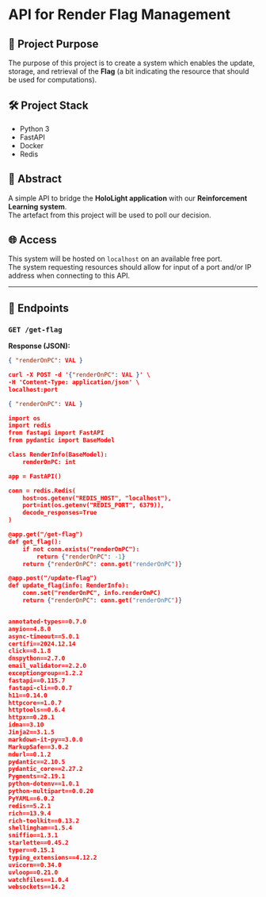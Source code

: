 # API for Render Flag Management

## 📌 Project Purpose
The purpose of this project is to create a system which enables the update, storage, and retrieval of the **Flag** (a bit indicating the resource that should be used for computations).

## 🛠️ Project Stack
- Python 3  
- FastAPI  
- Docker  
- Redis  

## 📖 Abstract
A simple API to bridge the **HoloLight application** with our **Reinforcement Learning system**.  
The artefact from this project will be used to poll our decision.

## 🌐 Access
This system will be hosted on `localhost` on an available free port.  
The system requesting resources should allow for input of a port and/or IP address when connecting to this API.

---

## 📍 Endpoints

### `GET /get-flag`
**Response (JSON):**
```json
{ "renderOnPC": VAL }

curl -X POST -d '{"renderOnPC": VAL }' \
-H 'Content-Type: application/json' \
localhost:port

{ "renderOnPC": VAL }

import os
import redis
from fastapi import FastAPI
from pydantic import BaseModel

class RenderInfo(BaseModel):
    renderOnPC: int

app = FastAPI()

conn = redis.Redis(
    host=os.getenv("REDIS_HOST", "localhost"),
    port=int(os.getenv("REDIS_PORT", 6379)),
    decode_responses=True
)

@app.get("/get-flag")
def get_flag():
    if not conn.exists("renderOnPC"):
        return {"renderOnPC": -1}
    return {"renderOnPC": conn.get("renderOnPC")}

@app.post("/update-flag")
def update_flag(info: RenderInfo):
    conn.set("renderOnPC", info.renderOnPC)
    return {"renderOnPC": conn.get("renderOnPC")}


annotated-types==0.7.0
anyio==4.8.0
async-timeout==5.0.1
certifi==2024.12.14
click==8.1.8
dnspython==2.7.0
email_validator==2.2.0
exceptiongroup==1.2.2
fastapi==0.115.7
fastapi-cli==0.0.7
h11==0.14.0
httpcore==1.0.7
httptools==0.6.4
httpx==0.28.1
idna==3.10
Jinja2==3.1.5
markdown-it-py==3.0.0
MarkupSafe==3.0.2
mdurl==0.1.2
pydantic==2.10.5
pydantic_core==2.27.2
Pygments==2.19.1
python-dotenv==1.0.1
python-multipart==0.0.20
PyYAML==6.0.2
redis==5.2.1
rich==13.9.4
rich-toolkit==0.13.2
shellingham==1.5.4
sniffio==1.3.1
starlette==0.45.2
typer==0.15.1
typing_extensions==4.12.2
uvicorn==0.34.0
uvloop==0.21.0
watchfiles==1.0.4
websockets==14.2

